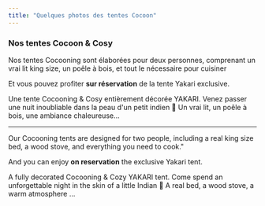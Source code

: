 ```yaml
---
title: "Quelques photos des tentes Cocoon"
---
```


### Nos tentes Cocoon & Cosy

Nos tentes Cocooning sont élaborées pour deux personnes, comprenant un vrai lit king size, un poêle à bois, et tout le nécessaire pour cuisiner

Et vous pouvez profiter **sur réservation** de la tente Yakari exclusive.

Une tente Cocooning & Cosy entièrement décorée YAKARI. Venez passer une nuit inoubliable dans la peau d'un petit indien 🌵
Un vrai lit, un poêle à bois, une ambiance chaleureuse...

<hr>

Our Cocooning tents are designed for two people, including a real king size bed, a wood stove, and everything you need to cook."

And you can enjoy **on reservation** the exclusive Yakari tent.

A fully decorated Cocooning & Cozy YAKARI tent. Come spend an unforgettable night in the skin of a little Indian 🌵
A real bed, a wood stove, a warm atmosphere ...

